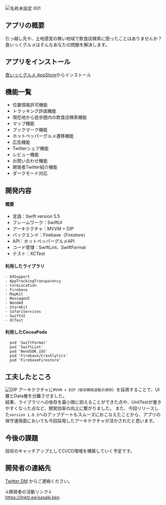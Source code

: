 ![名称未設定 001](https://user-images.githubusercontent.com/61372276/148187991-fef48d40-0d68-4d15-a3f7-079fc0e62998.jpeg)
## アプリの概要
引っ越し先や、土地感覚の無い地域で飲食店検索に困ったことはありませんか？  
食いっくグルメはそんなあなたの問題を解決します。  

## アプリをインストール
[食いっくグルメ AppStore](https://apps.apple.com/us/app/食いっくグルメ/id1587448015)からインストール

## 機能一覧
- 位置情報許可機能
- トラッキング許諾機能
- 現在地から徒歩圏内の飲食店検索機能
- マップ機能
- ブックマーク機能
- ホットペッパーグルメ遷移機能
- 広告機能
- Twitterシェア機能
- レビュー機能
- お問い合わせ機能
- 開発者Twitter紹介機能
- ダークモード対応

## 開発内容
#### 概要
- 言語：Swift version 5.5
- フレームワーク：SwiftUI
- アーキテクチャ：MVVM + DIP
- バックエンド：Firebase（Firestore）
- API：ホットペッパーグルメAPI
- コード管理：SwiftLint、SwiftFormat
- テスト：XCTest

#### 利用したライブラリ
```
- AdSupport
- AppTrackingTransparency
- CoreLocation
- Firebase
- MapKit
- MessageUI
- NendAd
- StoreKit
- SafariServices
- SwiftUI
- XCTest
```

#### 利用したCocoaPods
```
  pod 'SwiftFormat'
  pod 'SwiftLint'
  pod 'NendSDK_iOS'
  pod 'Firebase/Crashlytics'
  pod 'FirebaseFirestore'
```

## 工夫したところ
![DIP](https://user-images.githubusercontent.com/61372276/148185117-7c328cec-e182-4cde-ab97-393a043c8c67.jpeg)
アーキテクチャに`MVVM + DIP（依存関係逆転の原則）`を採用することで、UI層とData層を分離させました。  
結果、ライブラリへの依存を最小限に抑えることができた点や、UnitTestが書きやすくなった点など、開発効率の向上に繋がりました。
また、今回リリースした`version 1.0.3`へのアップデートもスムーズにおこなえたことから、アプリの保守運用面においても今回採用したアーキテクチャが活かされたと思います。

## 今後の課題
技術のキャッチアップとしてCI/CD環境を構築していく予定です。

## 開発者の連絡先
[Twitter DM](https://twitter.com/ken_sasaki2) からご連絡ください。

↓開発者の活動リンク↓  
https://linktr.ee/sasaki.ken
